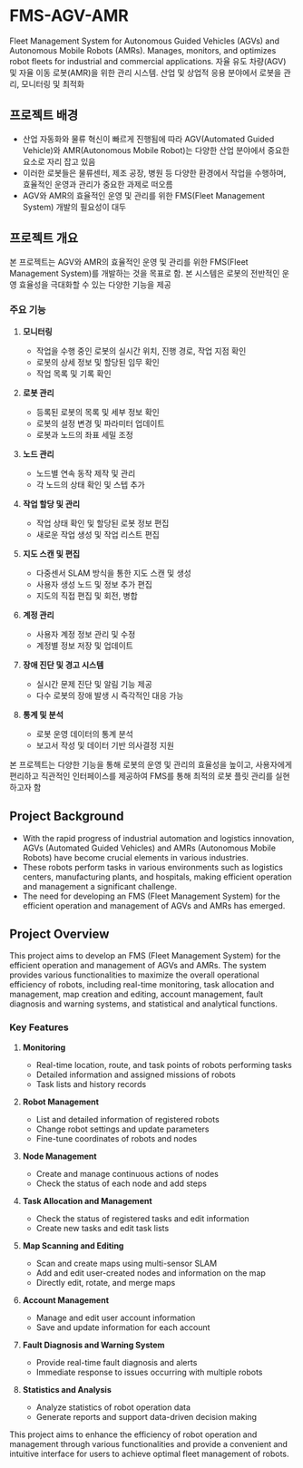 # FMS-AGV-AMR
Fleet Management System for Autonomous Guided Vehicles (AGVs) and Autonomous Mobile Robots (AMRs). Manages, monitors, and optimizes robot fleets for industrial and commercial applications.
자율 유도 차량(AGV) 및 자율 이동 로봇(AMR)을 위한 관리 시스템. 산업 및 상업적 응용 분야에서 로봇을 관리, 모니터링 및 최적화

## 프로젝트 배경
- 산업 자동화와 물류 혁신이 빠르게 진행됨에 따라 AGV(Automated Guided Vehicle)와 AMR(Autonomous Mobile Robot)는 다양한 산업 분야에서 중요한 요소로 자리 잡고 있음
- 이러한 로봇들은 물류센터, 제조 공장, 병원 등 다양한 환경에서 작업을 수행하며, 효율적인 운영과 관리가 중요한 과제로 떠오름
- AGV와 AMR의 효율적인 운영 및 관리를 위한 FMS(Fleet Management System) 개발의 필요성이 대두

## 프로젝트 개요
본 프로젝트는 AGV와 AMR의 효율적인 운영 및 관리를 위한 FMS(Fleet Management System)를 개발하는 것을 목표로 함. 본 시스템은 로봇의 전반적인 운영 효율성을 극대화할 수 있는 다양한 기능을 제공

### 주요 기능
1. **모니터링**
   - 작업을 수행 중인 로봇의 실시간 위치, 진행 경로, 작업 지점 확인
   - 로봇의 상세 정보 및 할당된 임무 확인
   - 작업 목록 및 기록 확인

2. **로봇 관리**
   - 등록된 로봇의 목록 및 세부 정보 확인
   - 로봇의 설정 변경 및 파라미터 업데이트
   - 로봇과 노드의 좌표 세밀 조정

3. **노드 관리**
   - 노드별 연속 동작 제작 및 관리
   - 각 노드의 상태 확인 및 스텝 추가

4. **작업 할당 및 관리**
   - 작업 상태 확인 및 할당된 로봇 정보 편집
   - 새로운 작업 생성 및 작업 리스트 편집

5. **지도 스캔 및 편집**
   - 다중센서 SLAM 방식을 통한 지도 스캔 및 생성
   - 사용자 생성 노드 및 정보 추가 편집
   - 지도의 직접 편집 및 회전, 병합

6. **계정 관리**
   - 사용자 계정 정보 관리 및 수정
   - 계정별 정보 저장 및 업데이트

7. **장애 진단 및 경고 시스템**
   - 실시간 문제 진단 및 알림 기능 제공
   - 다수 로봇의 장애 발생 시 즉각적인 대응 가능

8. **통계 및 분석**
   - 로봇 운영 데이터의 통계 분석
   - 보고서 작성 및 데이터 기반 의사결정 지원

본 프로젝트는 다양한 기능을 통해 로봇의 운영 및 관리의 효율성을 높이고, 사용자에게 편리하고 직관적인 인터페이스를 제공하여 FMS를 통해 최적의 로봇 플릿 관리를 실현하고자 함

## Project Background
- With the rapid progress of industrial automation and logistics innovation, AGVs (Automated Guided Vehicles) and AMRs (Autonomous Mobile Robots) have become crucial elements in various industries.
- These robots perform tasks in various environments such as logistics centers, manufacturing plants, and hospitals, making efficient operation and management a significant challenge.
- The need for developing an FMS (Fleet Management System) for the efficient operation and management of AGVs and AMRs has emerged.

## Project Overview
This project aims to develop an FMS (Fleet Management System) for the efficient operation and management of AGVs and AMRs. The system provides various functionalities to maximize the overall operational efficiency of robots, including real-time monitoring, task allocation and management, map creation and editing, account management, fault diagnosis and warning systems, and statistical and analytical functions.

### Key Features
1. **Monitoring**
   - Real-time location, route, and task points of robots performing tasks
   - Detailed information and assigned missions of robots
   - Task lists and history records

2. **Robot Management**
   - List and detailed information of registered robots
   - Change robot settings and update parameters
   - Fine-tune coordinates of robots and nodes

3. **Node Management**
   - Create and manage continuous actions of nodes
   - Check the status of each node and add steps

4. **Task Allocation and Management**
   - Check the status of registered tasks and edit information
   - Create new tasks and edit task lists

5. **Map Scanning and Editing**
   - Scan and create maps using multi-sensor SLAM
   - Add and edit user-created nodes and information on the map
   - Directly edit, rotate, and merge maps

6. **Account Management**
   - Manage and edit user account information
   - Save and update information for each account

7. **Fault Diagnosis and Warning System**
   - Provide real-time fault diagnosis and alerts
   - Immediate response to issues occurring with multiple robots

8. **Statistics and Analysis**
   - Analyze statistics of robot operation data
   - Generate reports and support data-driven decision making

This project aims to enhance the efficiency of robot operation and management through various functionalities and provide a convenient and intuitive interface for users to achieve optimal fleet management of robots.

